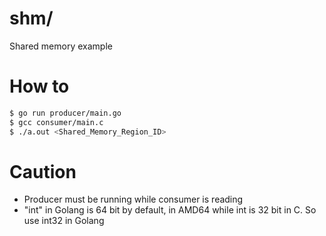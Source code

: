 # shm/

Shared memory example

# How to
```bash
$ go run producer/main.go
$ gcc consumer/main.c
$ ./a.out <Shared_Memory_Region_ID>
```

# Caution
- Producer must be running while consumer is reading
- "int" in Golang is 64 bit by default, in AMD64 while int is 32 bit in C. So use int32 in Golang
